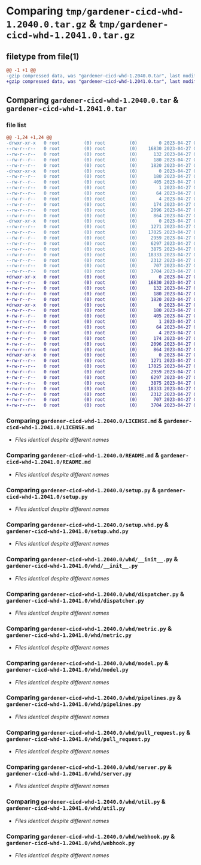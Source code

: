 # Comparing `tmp/gardener-cicd-whd-1.2040.0.tar.gz` & `tmp/gardener-cicd-whd-1.2041.0.tar.gz`

## filetype from file(1)

```diff
@@ -1 +1 @@
-gzip compressed data, was "gardener-cicd-whd-1.2040.0.tar", last modified: Thu Apr 27 07:34:45 2023, max compression
+gzip compressed data, was "gardener-cicd-whd-1.2041.0.tar", last modified: Thu Apr 27 09:53:00 2023, max compression
```

## Comparing `gardener-cicd-whd-1.2040.0.tar` & `gardener-cicd-whd-1.2041.0.tar`

### file list

```diff
@@ -1,24 +1,24 @@
-drwxr-xr-x   0 root         (0) root         (0)        0 2023-04-27 07:34:45.806177 gardener-cicd-whd-1.2040.0/
--rw-r--r--   0 root         (0) root         (0)    16830 2023-04-27 07:33:17.000000 gardener-cicd-whd-1.2040.0/LICENSE.md
--rw-r--r--   0 root         (0) root         (0)      132 2023-04-27 07:33:17.000000 gardener-cicd-whd-1.2040.0/NOTICE.md
--rw-r--r--   0 root         (0) root         (0)      180 2023-04-27 07:34:45.806177 gardener-cicd-whd-1.2040.0/PKG-INFO
--rw-r--r--   0 root         (0) root         (0)     1820 2023-04-27 07:33:17.000000 gardener-cicd-whd-1.2040.0/README.md
-drwxr-xr-x   0 root         (0) root         (0)        0 2023-04-27 07:34:45.802177 gardener-cicd-whd-1.2040.0/gardener_cicd_whd.egg-info/
--rw-r--r--   0 root         (0) root         (0)      180 2023-04-27 07:34:45.000000 gardener-cicd-whd-1.2040.0/gardener_cicd_whd.egg-info/PKG-INFO
--rw-r--r--   0 root         (0) root         (0)      405 2023-04-27 07:34:45.000000 gardener-cicd-whd-1.2040.0/gardener_cicd_whd.egg-info/SOURCES.txt
--rw-r--r--   0 root         (0) root         (0)        1 2023-04-27 07:34:45.000000 gardener-cicd-whd-1.2040.0/gardener_cicd_whd.egg-info/dependency_links.txt
--rw-r--r--   0 root         (0) root         (0)       64 2023-04-27 07:34:45.000000 gardener-cicd-whd-1.2040.0/gardener_cicd_whd.egg-info/requires.txt
--rw-r--r--   0 root         (0) root         (0)        4 2023-04-27 07:34:45.000000 gardener-cicd-whd-1.2040.0/gardener_cicd_whd.egg-info/top_level.txt
--rw-r--r--   0 root         (0) root         (0)      174 2023-04-27 07:34:45.806177 gardener-cicd-whd-1.2040.0/setup.cfg
--rw-r--r--   0 root         (0) root         (0)     2096 2023-04-27 07:33:17.000000 gardener-cicd-whd-1.2040.0/setup.py
--rw-r--r--   0 root         (0) root         (0)      864 2023-04-27 07:33:17.000000 gardener-cicd-whd-1.2040.0/setup.whd.py
-drwxr-xr-x   0 root         (0) root         (0)        0 2023-04-27 07:34:45.806177 gardener-cicd-whd-1.2040.0/whd/
--rw-r--r--   0 root         (0) root         (0)     1271 2023-04-27 07:33:17.000000 gardener-cicd-whd-1.2040.0/whd/__init__.py
--rw-r--r--   0 root         (0) root         (0)    17025 2023-04-27 07:33:17.000000 gardener-cicd-whd-1.2040.0/whd/dispatcher.py
--rw-r--r--   0 root         (0) root         (0)     2959 2023-04-27 07:33:17.000000 gardener-cicd-whd-1.2040.0/whd/metric.py
--rw-r--r--   0 root         (0) root         (0)     6297 2023-04-27 07:33:17.000000 gardener-cicd-whd-1.2040.0/whd/model.py
--rw-r--r--   0 root         (0) root         (0)     3875 2023-04-27 07:33:17.000000 gardener-cicd-whd-1.2040.0/whd/pipelines.py
--rw-r--r--   0 root         (0) root         (0)    18333 2023-04-27 07:33:17.000000 gardener-cicd-whd-1.2040.0/whd/pull_request.py
--rw-r--r--   0 root         (0) root         (0)     2312 2023-04-27 07:33:17.000000 gardener-cicd-whd-1.2040.0/whd/server.py
--rw-r--r--   0 root         (0) root         (0)      707 2023-04-27 07:33:17.000000 gardener-cicd-whd-1.2040.0/whd/util.py
--rw-r--r--   0 root         (0) root         (0)     3704 2023-04-27 07:33:17.000000 gardener-cicd-whd-1.2040.0/whd/webhook.py
+drwxr-xr-x   0 root         (0) root         (0)        0 2023-04-27 09:53:00.604683 gardener-cicd-whd-1.2041.0/
+-rw-r--r--   0 root         (0) root         (0)    16830 2023-04-27 09:43:06.000000 gardener-cicd-whd-1.2041.0/LICENSE.md
+-rw-r--r--   0 root         (0) root         (0)      132 2023-04-27 09:43:06.000000 gardener-cicd-whd-1.2041.0/NOTICE.md
+-rw-r--r--   0 root         (0) root         (0)      180 2023-04-27 09:53:00.604683 gardener-cicd-whd-1.2041.0/PKG-INFO
+-rw-r--r--   0 root         (0) root         (0)     1820 2023-04-27 09:43:06.000000 gardener-cicd-whd-1.2041.0/README.md
+drwxr-xr-x   0 root         (0) root         (0)        0 2023-04-27 09:53:00.600683 gardener-cicd-whd-1.2041.0/gardener_cicd_whd.egg-info/
+-rw-r--r--   0 root         (0) root         (0)      180 2023-04-27 09:53:00.000000 gardener-cicd-whd-1.2041.0/gardener_cicd_whd.egg-info/PKG-INFO
+-rw-r--r--   0 root         (0) root         (0)      405 2023-04-27 09:53:00.000000 gardener-cicd-whd-1.2041.0/gardener_cicd_whd.egg-info/SOURCES.txt
+-rw-r--r--   0 root         (0) root         (0)        1 2023-04-27 09:53:00.000000 gardener-cicd-whd-1.2041.0/gardener_cicd_whd.egg-info/dependency_links.txt
+-rw-r--r--   0 root         (0) root         (0)       64 2023-04-27 09:53:00.000000 gardener-cicd-whd-1.2041.0/gardener_cicd_whd.egg-info/requires.txt
+-rw-r--r--   0 root         (0) root         (0)        4 2023-04-27 09:53:00.000000 gardener-cicd-whd-1.2041.0/gardener_cicd_whd.egg-info/top_level.txt
+-rw-r--r--   0 root         (0) root         (0)      174 2023-04-27 09:53:00.604683 gardener-cicd-whd-1.2041.0/setup.cfg
+-rw-r--r--   0 root         (0) root         (0)     2096 2023-04-27 09:43:07.000000 gardener-cicd-whd-1.2041.0/setup.py
+-rw-r--r--   0 root         (0) root         (0)      864 2023-04-27 09:43:07.000000 gardener-cicd-whd-1.2041.0/setup.whd.py
+drwxr-xr-x   0 root         (0) root         (0)        0 2023-04-27 09:53:00.604683 gardener-cicd-whd-1.2041.0/whd/
+-rw-r--r--   0 root         (0) root         (0)     1271 2023-04-27 09:43:07.000000 gardener-cicd-whd-1.2041.0/whd/__init__.py
+-rw-r--r--   0 root         (0) root         (0)    17025 2023-04-27 09:43:07.000000 gardener-cicd-whd-1.2041.0/whd/dispatcher.py
+-rw-r--r--   0 root         (0) root         (0)     2959 2023-04-27 09:43:07.000000 gardener-cicd-whd-1.2041.0/whd/metric.py
+-rw-r--r--   0 root         (0) root         (0)     6297 2023-04-27 09:43:07.000000 gardener-cicd-whd-1.2041.0/whd/model.py
+-rw-r--r--   0 root         (0) root         (0)     3875 2023-04-27 09:43:07.000000 gardener-cicd-whd-1.2041.0/whd/pipelines.py
+-rw-r--r--   0 root         (0) root         (0)    18333 2023-04-27 09:43:07.000000 gardener-cicd-whd-1.2041.0/whd/pull_request.py
+-rw-r--r--   0 root         (0) root         (0)     2312 2023-04-27 09:43:07.000000 gardener-cicd-whd-1.2041.0/whd/server.py
+-rw-r--r--   0 root         (0) root         (0)      707 2023-04-27 09:43:07.000000 gardener-cicd-whd-1.2041.0/whd/util.py
+-rw-r--r--   0 root         (0) root         (0)     3704 2023-04-27 09:43:07.000000 gardener-cicd-whd-1.2041.0/whd/webhook.py
```

### Comparing `gardener-cicd-whd-1.2040.0/LICENSE.md` & `gardener-cicd-whd-1.2041.0/LICENSE.md`

 * *Files identical despite different names*

### Comparing `gardener-cicd-whd-1.2040.0/README.md` & `gardener-cicd-whd-1.2041.0/README.md`

 * *Files identical despite different names*

### Comparing `gardener-cicd-whd-1.2040.0/setup.py` & `gardener-cicd-whd-1.2041.0/setup.py`

 * *Files identical despite different names*

### Comparing `gardener-cicd-whd-1.2040.0/setup.whd.py` & `gardener-cicd-whd-1.2041.0/setup.whd.py`

 * *Files identical despite different names*

### Comparing `gardener-cicd-whd-1.2040.0/whd/__init__.py` & `gardener-cicd-whd-1.2041.0/whd/__init__.py`

 * *Files identical despite different names*

### Comparing `gardener-cicd-whd-1.2040.0/whd/dispatcher.py` & `gardener-cicd-whd-1.2041.0/whd/dispatcher.py`

 * *Files identical despite different names*

### Comparing `gardener-cicd-whd-1.2040.0/whd/metric.py` & `gardener-cicd-whd-1.2041.0/whd/metric.py`

 * *Files identical despite different names*

### Comparing `gardener-cicd-whd-1.2040.0/whd/model.py` & `gardener-cicd-whd-1.2041.0/whd/model.py`

 * *Files identical despite different names*

### Comparing `gardener-cicd-whd-1.2040.0/whd/pipelines.py` & `gardener-cicd-whd-1.2041.0/whd/pipelines.py`

 * *Files identical despite different names*

### Comparing `gardener-cicd-whd-1.2040.0/whd/pull_request.py` & `gardener-cicd-whd-1.2041.0/whd/pull_request.py`

 * *Files identical despite different names*

### Comparing `gardener-cicd-whd-1.2040.0/whd/server.py` & `gardener-cicd-whd-1.2041.0/whd/server.py`

 * *Files identical despite different names*

### Comparing `gardener-cicd-whd-1.2040.0/whd/util.py` & `gardener-cicd-whd-1.2041.0/whd/util.py`

 * *Files identical despite different names*

### Comparing `gardener-cicd-whd-1.2040.0/whd/webhook.py` & `gardener-cicd-whd-1.2041.0/whd/webhook.py`

 * *Files identical despite different names*


